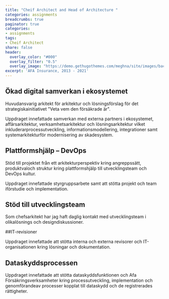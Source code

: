 ```yaml
---
title: "Cheif Architect and Head of Architecture "
categories: assignments
breadcrumbs: true
paginator: true
categories: 
- assignments
tags:
- Cheif Architect
share: false
header:
  overlay_color: "#000"
  overlay_filter: "0.5"
  overlay_image: "https://demo.gethugothemes.com/meghna/site/images/backgrounds/hero-area.jpg"
excerpt: 'AFA Insurance, 2013 - 2021'
---
```

## Ökad digital samverkan i ekosystemet

Huvudansvarig arkitekt för arkitektur och lösningsförslag för det strategiskainitiativet "Veta vem den försäkrade är".

Uppdraget innefattade samverkan med externa partners i ekosystemet, affärsarkitektur, verksamhetsarkitektur och lösningsarkitektur vilket inkluderarprocessutveckling, informationsmodellering, integrationer samt systemarkitekturför modernisering av skadesystem.

## Plattformshjälp – DevOps


Stöd till projektet från ett arkitekturperspektiv kring
angreppssätt, produktvaloch struktur kring plattformshjälp till
utvecklingsteam och DevOps kultur.

Uppdraget innefattade
styrgruppsarbete samt att stötta projekt och team iförstudie och
implementation.


## Stöd till utvecklingsteam


Som chefsarkitekt har jag haft daglig kontakt med
utvecklingsteam i olikalösnings och designdiskussioner.

##IT-revisioner


Uppdraget innefattade att stötta interna och externa revisorer och
IT-organisationen kring lösningar och dokumentation.


## Dataskyddsprocessen


Uppdraget innefattade att stötta dataskyddsfunktionen och Afa Försäkringsverksamheter kring processutveckling, implementation och genomförandeav processer kopplat till dataskydd och de registrerades rättigheter.
